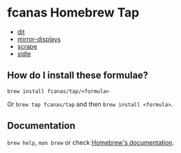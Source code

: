 # fcanas Homebrew Tap

* [dit](https://github.com/fcanas/dit)
* [mirror-displays](https://github.com/fcanas/mirror-displays)
* [scrape](https://github.com/fcanas/scrape)
* [sidle](https://github.com/fcanas/sidle)

## How do I install these formulae?

`brew install fcanas/tap/<formula>`

Or `brew tap fcanas/tap` and then `brew install <formula>`.

## Documentation

`brew help`, `man brew` or check [Homebrew's documentation](https://docs.brew.sh).
